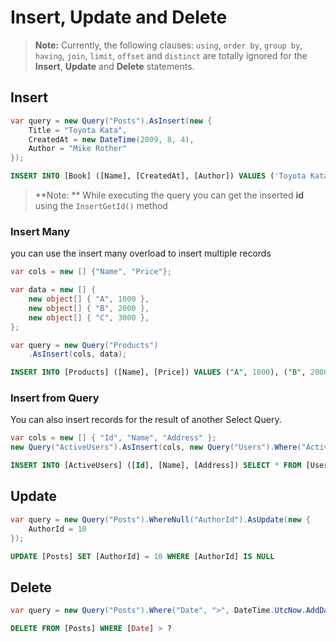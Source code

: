 # Insert, Update and Delete

> **Note:** Currently, the following clauses: `using`, `order by`, `group by`, `having`, `join`, `limit`, `offset` and `distinct` are totally ignored for the **Insert**, **Update** and **Delete** statements.

## Insert
```cs
var query = new Query("Posts").AsInsert(new {
    Title = "Toyota Kata",
    CreatedAt = new DateTime(2009, 8, 4),
    Author = "Mike Rother"
});
```

```sql
INSERT INTO [Book] ([Name], [CreatedAt], [Author]) VALUES ('Toyota Kata', '2009-08-04 00:00:00', 'Mike Rother')
```


> **Note: ** While executing the query you can get the inserted **id** using the `InsertGetId()` method


### Insert Many
you can use the insert many overload to insert multiple records

```cs
var cols = new [] {"Name", "Price"};

var data = new [] {
    new object[] { "A", 1000 },
    new object[] { "B", 2000 },
    new object[] { "C", 3000 },
};

var query = new Query("Products")
    .AsInsert(cols, data);
```

```sql
INSERT INTO [Products] ([Name], [Price]) VALUES ("A", 1000), ("B", 2000), ("C", 3000)
```

### Insert from Query

You can also insert records for the result of another Select Query.

```cs
var cols = new [] { "Id", "Name", "Address" };
new Query("ActiveUsers").AsInsert(cols, new Query("Users").Where("Active", 1));
```

```sql
INSERT INTO [ActiveUsers] ([Id], [Name], [Address]) SELECT * FROM [Users] WHERE [Active] = 1
```

## Update

```cs
var query = new Query("Posts").WhereNull("AuthorId").AsUpdate(new {
    AuthorId = 10
});
```

```sql
UPDATE [Posts] SET [AuthorId] = 10 WHERE [AuthorId] IS NULL
```

## Delete

```cs
var query = new Query("Posts").Where("Date", ">", DateTime.UtcNow.AddDays(-30)).AsDelete();
```

```sql
DELETE FROM [Posts] WHERE [Date] > ?
```
